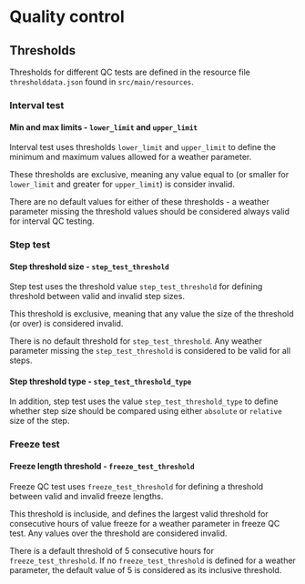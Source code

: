 # Quality control

## Thresholds

Thresholds for different QC tests are defined in the resource file 
`thresholddata.json` found in `src/main/resources`.

### Interval test

#### Min and max limits - `lower_limit` and `upper_limit`

Interval test uses thresholds `lower_limit` and `upper_limit` to define the 
minimum and maximum values allowed for a weather parameter.

These thresholds are exclusive, meaning any value equal to (or smaller for 
`lower_limit` and greater for `upper_limit`) is consider invalid.

There are no default values for either of these thresholds - a weather 
parameter missing the threshold values should be considered always valid for 
interval QC testing.

### Step test

#### Step threshold size - `step_test_threshold`

Step test uses the threshold value `step_test_threshold` for defining 
threshold between valid and invalid step sizes. 

This threshold is exclusive, meaning that any value the size of the threshold 
(or over) is considered invalid. 

There is no default threshold for `step_test_threshold`. Any weather parameter
missing the `step_test_threshold` is considered to be valid for all steps.

#### Step threshold type - `step_test_threshold_type`

In addition, step test uses the value `step_test_threshold_type` to define 
whether step size should be compared using either `absolute` or `relative` 
size of the step.

### Freeze test

#### Freeze length threshold - `freeze_test_threshold`

Freeze QC test uses `freeze_test_threshold` for defining a threshold between
valid and invalid freeze lengths.

This threshold is incluside, and defines the largest valid threshold for 
consecutive hours of value freeze for a weather parameter in freeze QC test. 
Any values over the threshold are considered invalid.

There is a default threshold of 5 consecutive hours for `freeze_test_threshold`.
If no `freeze_test_threshold` is defined for a weather parameter, the default
value of 5 is considered as its inclusive threshold.
